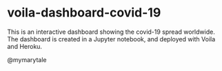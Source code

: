 # voila-dashboard-covid-19
This is an interactive dashboard showing the covid-19 spread worldwide. The dashboard is created in a Jupyter notebook,  and deployed with Voila and Heroku.

@mymarytale
